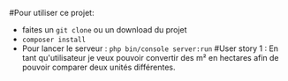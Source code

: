 #Pour utiliser ce projet: 
- faites un `git clone` ou un download du projet
- `composer install`
- Pour lancer le serveur :  `php bin/console server:run`
#User story 1 : 
En tant qu'utilisateur je veux pouvoir convertir des m² en hectares afin de pouvoir comparer deux unités différentes.